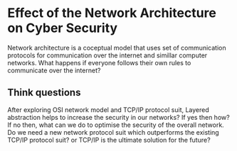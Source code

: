 # Effect of the Network Architecture on Cyber Security

Network architecture is a coceptual model that uses set of communication protocols for communication over the internet and simillar computer networks. What happens if everyone follows their own rules to communicate over the internet?




## Think questions
After exploring OSI network model and TCP/IP protocol suit, Layered abstraction helps to increase the security in our networks? If yes then how? If no then, what can we do to optimise the security of the overall network. Do we need a new network protocol suit which outperforms the existing TCP/IP protocol suit? or TCP/IP is the ultimate solution for the future?



